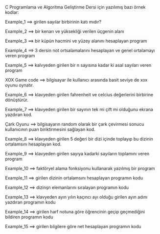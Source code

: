 C Programlama ve Algoritma Geliştirme Dersi için yazılımış bazı örnek kodlar:

Example_1 ==> girilen sayılar birbirinin katı mıdır?

Example_2 ==> bir kenarı ve yüksekliği verilen üçgenin alanı

Example_3 ==> bir küpün hacmini ve yüzey alanını hesaplayan program

Example_4 ==> 3 dersin not ortsalamalarını hesaplayan ve genel ortalamayı veren program

Example_5 ==> kalvyeden girilen bir n sayısına kadar ki asal sayıları veren program 

XOX Game code ==> bilgisayar ile kullanıcı arasında  basit seviye de xox oyunu oynatır.

Example_6 ==> klavyeden girilen fahrenheit ve celcius değerlerini birbirine dönüştürür.

Example_7 ==> klavyeden girilen bir sayının tek mi çift mi olduğunu ekrana yazdıran kod.

Çark Oyunu ==> bilgisayarın random olarak bir çark çevirmesi sonucu kullanıcının puan biriktirmesini sağlayan kod.

Example_8 ==> klavyeden girilen 5 değeri bir dizi içinde toplayıp bu dizinin ortalamsını hesaplayan kod.

Example_9 ==> klavyeden girilen sayıya kadarki sayıların toplamını veren program 

Example_10 ==> faktöryel alama fonksiyonu kullanarak yazılmış bir program 

Example_11 ==> girilen dizinin ortalamsını hesaplayan programın kodu

Example_12 ==> dizinşn elemanlarını sıralayan programın kodu

Example_13 ==> klavyeden ayın yılın kaçıncı ayı olduğu girilen ayın adını yazdıran programın kodu

Example_14 ==> girilen harf notuna göre öğrencinin geçip geçmediğini bildiren programın kodu

Example_15 ==> girilen bilgilere göre net hesaplayan programın kodu

